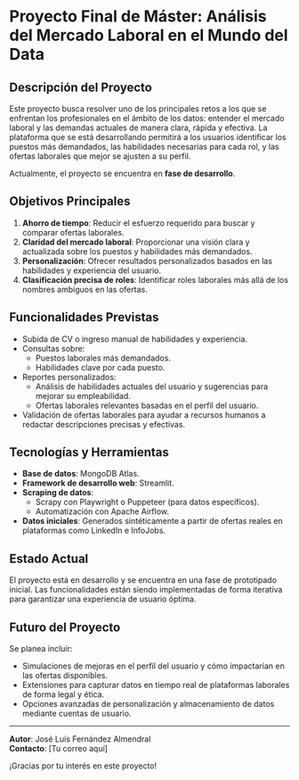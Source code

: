 # Proyecto Final de Máster: Análisis del Mercado Laboral en el Mundo del Data

## Descripción del Proyecto

Este proyecto busca resolver uno de los principales retos a los que se enfrentan los profesionales en el ámbito de los datos: entender el mercado laboral y las demandas actuales de manera clara, rápida y efectiva. La plataforma que se está desarrollando permitirá a los usuarios identificar los puestos más demandados, las habilidades necesarias para cada rol, y las ofertas laborales que mejor se ajusten a su perfil.

Actualmente, el proyecto se encuentra en **fase de desarrollo**.

## Objetivos Principales

1. **Ahorro de tiempo**: Reducir el esfuerzo requerido para buscar y comparar ofertas laborales.
2. **Claridad del mercado laboral**: Proporcionar una visión clara y actualizada sobre los puestos y habilidades más demandados.
3. **Personalización**: Ofrecer resultados personalizados basados en las habilidades y experiencia del usuario.
4. **Clasificación precisa de roles**: Identificar roles laborales más allá de los nombres ambiguos en las ofertas.

## Funcionalidades Previstas

- Subida de CV o ingreso manual de habilidades y experiencia.
- Consultas sobre:
  - Puestos laborales más demandados.
  - Habilidades clave por cada puesto.
- Reportes personalizados:
  - Análisis de habilidades actuales del usuario y sugerencias para mejorar su empleabilidad.
  - Ofertas laborales relevantes basadas en el perfil del usuario.
- Validación de ofertas laborales para ayudar a recursos humanos a redactar descripciones precisas y efectivas.

## Tecnologías y Herramientas

- **Base de datos**: MongoDB Atlas.
- **Framework de desarrollo web**: Streamlit.
- **Scraping de datos**:
  - Scrapy con Playwright o Puppeteer (para datos específicos).
  - Automatización con Apache Airflow.
- **Datos iniciales**: Generados sintéticamente a partir de ofertas reales en plataformas como LinkedIn e InfoJobs.

## Estado Actual

El proyecto está en desarrollo y se encuentra en una fase de prototipado inicial. Las funcionalidades están siendo implementadas de forma iterativa para garantizar una experiencia de usuario óptima.

## Futuro del Proyecto

Se planea incluir:
- Simulaciones de mejoras en el perfil del usuario y cómo impactarían en las ofertas disponibles.
- Extensiones para capturar datos en tiempo real de plataformas laborales de forma legal y ética.
- Opciones avanzadas de personalización y almacenamiento de datos mediante cuentas de usuario.

---

**Autor**: José Luis Fernández Almendral  
**Contacto**: [Tu correo aquí]

¡Gracias por tu interés en este proyecto!
